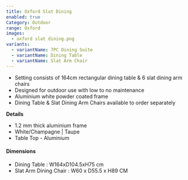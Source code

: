 ```yaml
---
title: Oxford Slat Dining
enabled: true
Category: Outdoor
range: Oxford
images:
  - oxford slat dining.png
variants:
  - variantName: 7PC Dining Suite
  - variantName: Dining Table
  - variantName: Slat Arm Chair
---
```

* Setting consists of 164cm rectangular dining table & 6 slat dining arm chairs
* Designed for outdoor use with low to no maintenance
* Aluminium white powder coated frame
* Dining Table & Slat Dining Arm Chairs available to order separately

**Details**
* 1.2 mm thick aluminium frame
* White/Champagne | Taupe
* Table Top - Aluminium


#### Dimensions
* Dining Table : W164xD104.5xH75 cm
* Slat Arm Dining Chair : W60 x D55.5 x H89 CM
